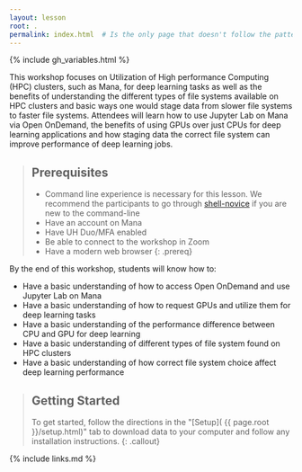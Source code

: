 ```yaml
---
layout: lesson
root: .
permalink: index.html  # Is the only page that doesn't follow the pattern /:path/index.html
---
```


{% include gh_variables.html %}

This workshop focuses on Utilization of High performance Computing (HPC) clusters, such as Mana, for deep learning tasks as well as the benefits of understanding the different types of file systems available on HPC clusters and basic ways one would stage data from slower file systems to faster file systems.
Attendees will learn how to use Jupyter Lab on Mana via Open OnDemand, the benefits of using GPUs over just CPUs for deep learning applications and how staging data the correct file system can improve performance of deep learning jobs.


> ## Prerequisites
>
> * Command line experience is necessary for this lesson. We recommend the  participants to go through [shell-novice](https://swcarpentry.github.io/shell-novice/) if you are new to the command-line 
> * Have an account on Mana 
> * Have UH Duo/MFA enabled
> * Be able to connect to the workshop in Zoom
> * Have a modern web browser
{: .prereq}

By the end of this workshop, students will know how to:

* Have a basic understanding of how to access Open OnDemand and use Jupyter Lab on Mana
* Have a basic understanding of how to request GPUs and utilize them for deep learning tasks
* Have a basic understanding of the performance difference between CPU and GPU for deep learning
* Have a basic understanding of different types of file system found on HPC clusters
* Have a basic understanding of how correct file system choice affect deep learning performance


> ## Getting Started
>
> To get started, follow the directions in the "[Setup](
> {{ page.root }}/setup.html)" tab to download data to your computer and follow
> any installation instructions.
{: .callout}


<!-- > ## For Instructors -->
<!-- > -->
<!-- > If you are teaching this lesson in a workshop, please see the -->
<!-- > [Instructor notes](guide/). -->
<!-- {: .callout} -->

{% include links.md %}
